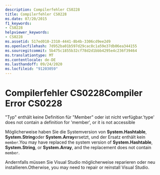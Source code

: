 ```yaml
---
description: Compilerfehler CS0228
title: Compilerfehler CS0228
ms.date: 07/20/2015
f1_keywords:
- CS0228
helpviewer_keywords:
- CS0228
ms.assetid: 517ed010-2310-4441-8b4b-3306cd9ee2d9
ms.openlocfilehash: 7d952ba01b597d29cac8c1a59e37db06ea344155
ms.sourcegitcommit: 5b475c1855b32cf78d2d1bbb4295e4c236f39464
ms.translationtype: MT
ms.contentlocale: de-DE
ms.lasthandoff: 09/24/2020
ms.locfileid: "91203059"
---
```

# <a name="compiler-error-cs0228"></a><span data-ttu-id="2e184-103">Compilerfehler CS0228</span><span class="sxs-lookup"><span data-stu-id="2e184-103">Compiler Error CS0228</span></span>

<span data-ttu-id="2e184-104">"Typ" enthält keine Definition für "Member" oder ist nicht verfügbar.</span><span class="sxs-lookup"><span data-stu-id="2e184-104">'type' does not contain a definition for 'member', or it is not accessible</span></span>  
  
 <span data-ttu-id="2e184-105">Möglicherweise haben Sie die Systemversion von **System.Hashtable**, **System.String**oder **System.Array**ersetzt, und der Ersatz enthält kein `member`.</span><span class="sxs-lookup"><span data-stu-id="2e184-105">You may have replaced the system version of **System.Hashtable**, **System.String**, or **System.Array**, and the replacement does not contain `member`.</span></span>  
  
 <span data-ttu-id="2e184-106">Andernfalls müssen Sie Visual Studio möglicherweise reparieren oder neu installieren.</span><span class="sxs-lookup"><span data-stu-id="2e184-106">Otherwise, you may need to repair or reinstall Visual Studio.</span></span>
